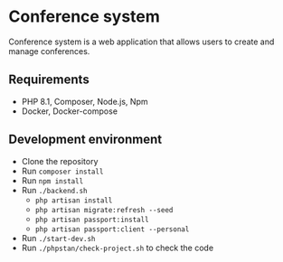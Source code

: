 <h1>Conference system</h1>

<p>Conference system is a web application that allows users to create and manage conferences.</p>

## Requirements

- PHP 8.1, Composer, Node.js, Npm
- Docker, Docker-compose

## Development environment
- Clone the repository
- Run `composer install`
- Run `npm install`
- Run `./backend.sh`
  - `php artisan install`
  - `php artisan migrate:refresh --seed`
  - `php artisan passport:install`
  - `php artisan passport:client --personal`
- Run `./start-dev.sh`
- Run `./phpstan/check-project.sh` to check the code
